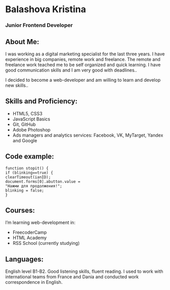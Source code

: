 # Balashova Kristina

### Junior Frontend Developer

## About Me:
I was working as a digital marketing specialist for the last three years. I have experience in big companies, remote work and freelance. 
The remote and freelance work teached me to be self organized and quick learning. I have good communication skills and I am very good with deadlines.. 

I decided to become a web-developer and am willing to learn and develop new skills.. 



## Skills and Proficiency:
* HTML5, CSS3
* JavaScript Basics
* Git, GitHub
* Adobe Photoshop
* Ads managers and analytics services: Facebook, VK, MyTarget, Yandex and Google

## Code example:

```
function stopit() {
if (blinking==true) {
clearTimeout(ianID);
document.forms[0].abutton.value =
"Нажми для продолжения!";
blinking = false;
}
```


## Courses:
I’m learning web-development in:

* FreecoderCamp
* HTML Academy 
* RSS School (currently studying)



## Languages:
English level B1-B2. Good listening skills, fluent reading. I used to work with international teams from France and Dania and conducted work correspondence in English.
 
 
